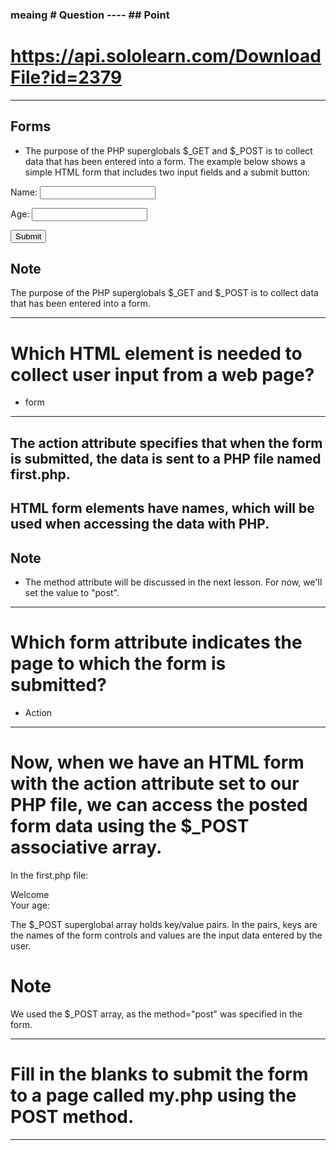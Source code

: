 ### meaing # Question ---- ## Point

# https://api.sololearn.com/DownloadFile?id=2379
---------------------------------------------------------

## Forms

- The purpose of the PHP superglobals $_GET and $_POST is to collect data that has been entered into a form.
The example below shows a simple HTML form that includes two input fields and a submit button:

<form action="first.php" method="post">
  <p>Name: <input type="text" name="name" /></p>
  <p>Age: <input type="text" name="age" /></p>
  <p><input type="submit" name="submit" value="Submit" /></p>
</form>

## Note
The purpose of the PHP superglobals $_GET and $_POST is to collect data that has been entered into a form.

---------------------------------------------------------

# Which HTML element is needed to collect user input from a web page?

- form

---------------------------------------------------------

## The action attribute specifies that when the form is submitted, the data is sent to a PHP file named first.php.

## HTML form elements have names, which will be used when accessing the data with PHP.


## Note
- The method attribute will be discussed in the next lesson. For now, we'll set the value to "post".

---------------------------------------------------------

# Which form attribute indicates the page to which the form is submitted?

- Action

---------------------------------------------------------

# Now, when we have an HTML form with the action attribute set to our PHP file, we can access the posted form data using the $_POST associative array.
In the first.php file:

<html>
<body>

Welcome <?php echo $_POST["name"]; ?><br />
Your age: <?php echo $_POST["age"]; ?>

</body>
</html>

The $_POST superglobal array holds key/value pairs. In the pairs, keys are the names of the form controls and values are the input data entered by the user.

# Note

We used the $_POST array, as the method="post" was specified in the form.

---------------------------------------------------------

# Fill in the blanks to submit the form to a page called my.php using the POST method.

<form action="my.php" method="post">
 </form>

--------------------------------------------------------- 